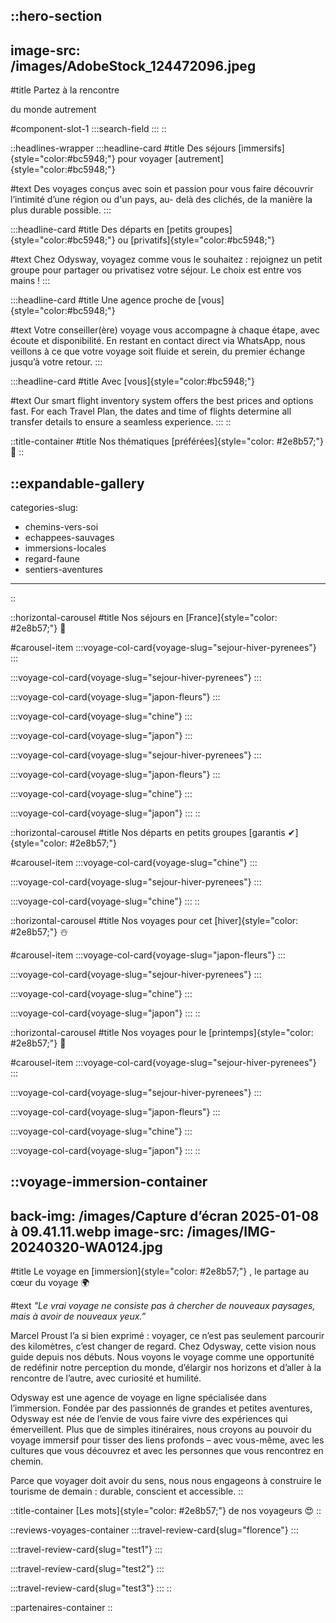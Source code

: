 ::hero-section
---
image-src: /images/AdobeStock_124472096.jpeg
---
#title
Partez à la rencontre

du monde autrement

#component-slot-1
  :::search-field
  :::
::

::headlines-wrapper
  :::headline-card
  #title
  Des séjours [immersifs]{style="color:#bc5948;"} pour voyager [autrement]{style="color:#bc5948;"}
  
  #text
  Des voyages conçus avec soin et passion pour vous faire découvrir l’intimité d’une région ou d'un pays, au- delà des clichés, de la manière la plus durable possible.
  :::

  :::headline-card
  #title
  Des départs en [petits groupes]{style="color:#bc5948;"} ou [privatifs]{style="color:#bc5948;"}
  
  #text
  Chez Odysway, voyagez comme vous le souhaitez : rejoignez un petit groupe pour partager ou privatisez votre séjour. Le choix est entre vos mains !
  :::

  :::headline-card
  #title
  Une agence proche de [vous]{style="color:#bc5948;"}
  
  #text
  Votre conseiller(ère) voyage vous accompagne à chaque étape, avec écoute et disponibilité. En restant en contact direct via WhatsApp, nous veillons à ce que votre voyage soit fluide et serein, du premier échange jusqu’à votre retour.
  :::

  :::headline-card
  #title
  Avec [vous]{style="color:#bc5948;"}
  
  #text
  Our smart flight inventory system offers the best prices and options fast. For each Travel Plan, the dates and time of flights determine all transfer details to ensure a seamless experience.
  :::
::

::title-container
#title
Nos thématiques [préférées]{style="color: #2e8b57;"} 🫶
::

::expandable-gallery
---
categories-slug:
  - chemins-vers-soi
  - echappees-sauvages
  - immersions-locales
  - regard-faune
  - sentiers-aventures
---
::

::horizontal-carousel
#title
Nos séjours en [France]{style="color: #2e8b57;"} 🚞

#carousel-item
  :::voyage-col-card{voyage-slug="sejour-hiver-pyrenees"}
  :::

  :::voyage-col-card{voyage-slug="sejour-hiver-pyrenees"}
  :::

  :::voyage-col-card{voyage-slug="japon-fleurs"}
  :::

  :::voyage-col-card{voyage-slug="chine"}
  :::

  :::voyage-col-card{voyage-slug="japon"}
  :::

  :::voyage-col-card{voyage-slug="sejour-hiver-pyrenees"}
  :::

  :::voyage-col-card{voyage-slug="japon-fleurs"}
  :::

  :::voyage-col-card{voyage-slug="chine"}
  :::

  :::voyage-col-card{voyage-slug="japon"}
  :::
::

::horizontal-carousel
#title
Nos départs en petits groupes [garantis ✔]{style="color: #2e8b57;"}

#carousel-item
  :::voyage-col-card{voyage-slug="chine"}
  :::

  :::voyage-col-card{voyage-slug="sejour-hiver-pyrenees"}
  :::

  :::voyage-col-card{voyage-slug="chine"}
  :::
::

::horizontal-carousel
#title
Nos voyages pour cet [hiver]{style="color: #2e8b57;"} ☃️

#carousel-item
  :::voyage-col-card{voyage-slug="japon-fleurs"}
  :::

  :::voyage-col-card{voyage-slug="sejour-hiver-pyrenees"}
  :::

  :::voyage-col-card{voyage-slug="chine"}
  :::

  :::voyage-col-card{voyage-slug="japon"}
  :::
::

::horizontal-carousel
#title
Nos voyages pour le [printemps]{style="color: #2e8b57;"} 🌱

#carousel-item
  :::voyage-col-card{voyage-slug="sejour-hiver-pyrenees"}
  :::

  :::voyage-col-card{voyage-slug="sejour-hiver-pyrenees"}
  :::

  :::voyage-col-card{voyage-slug="japon-fleurs"}
  :::

  :::voyage-col-card{voyage-slug="chine"}
  :::

  :::voyage-col-card{voyage-slug="japon"}
  :::
::

::voyage-immersion-container
---
back-img: /images/Capture d’écran 2025-01-08 à 09.41.11.webp
image-src: /images/IMG-20240320-WA0124.jpg
---
#title
Le voyage en [immersion]{style="color: #2e8b57;"} , le partage au cœur du voyage 🌍

#text
*"Le vrai voyage ne consiste pas à chercher de nouveaux paysages, mais à avoir de nouveaux yeux.”*

Marcel Proust l’a si bien exprimé : voyager, ce n’est pas seulement parcourir des kilomètres, c’est changer de regard. Chez Odysway, cette vision nous guide depuis nos débuts. Nous voyons le voyage comme une opportunité de redéfinir notre perception du monde, d’élargir nos horizons et d’aller à la rencontre de l’autre, avec curiosité et humilité.

Odysway est une agence de voyage en ligne spécialisée dans l’immersion. Fondée par des passionnés de grandes et petites aventures, Odysway est née de l’envie de vous faire vivre des expériences qui émerveillent. Plus que de simples itinéraires, nous croyons au pouvoir du voyage immersif pour tisser des liens profonds – avec vous-même, avec les cultures que vous découvrez et avec les personnes que vous rencontrez en chemin.

Parce que voyager doit avoir du sens, nous nous engageons à construire le tourisme de demain : durable, conscient et accessible.
::

::title-container
[Les mots]{style="color: #2e8b57;"} de nos voyageurs 😍
::

::reviews-voyages-container
  :::travel-review-card{slug="florence"}
  :::

  :::travel-review-card{slug="test1"}
  :::

  :::travel-review-card{slug="test2"}
  :::

  :::travel-review-card{slug="test3"}
  :::
::

::partenaires-container
::
